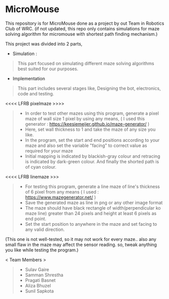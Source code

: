 # MicroMouse
This repository is for MicroMouse done as a project by out Team in Robotics Club of WRC. (if not updated, this repo only contains simulations for maze solving algorithm for micromouse with shortest path finding mechanism.)

This project was divided into 2 parts,

* Simulation : 
 > This part focused on simulating different maze solving algorithms best suited for our purposes.
 
 * Implementation
 >This part includes several stages like, Designing the bot, electronics, code and testing.


<<<< LFRB pixelmaze >>>>
> * In order to test other mazes using this program, generate a pixel maze of wall size 1 pixel by using any means, ( I used this generator : https://keesiemeijer.github.io/maze-generator/  )
> * Here, set wall thickness to 1 and take the maze of any size you like.
> * In the program, set the start and end positions according to your maze and also set the variable "facing" to correct value as required for your maze
> * Initial mapping is indicated by blackish-gray colour and retracing is indicated by dark-green colour. And finally the shorted path is of cyan colour.



<<<< LFRB linemaze  >>>
> * For testing this program, generate a line maze of line's thickness of 6 pixel from any means ( I used : https://www.mazegenerator.net/ )
> * Save the generated maze as line in png or any other image format
> * The maze should have black rectangle of width(perpendicular ko maze line) greater than 24 pixels and height at least 6 pixels as end point.
> * Set the start position to anywhere in the maze and set facing to any valid direction.

(This one is not well-tested, so it may not work for every maze.. also any small flaw in the maze may affect the sensor reading. so, tweak anything you like while testing the program.)


< Team Members >
> * Sulav Gaire
> * Samman Shrestha
> * Pragati Basnet
> * Aliza Bhuzel
> * Sunil Sapkota
